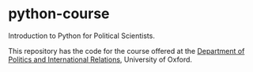 # python-course

Introduction to Python for Political Scientists.

This repository has the code for the course offered at the
[Department of Politics and International Relations](https://www.politics.ox.ac.uk/),
University of Oxford.
